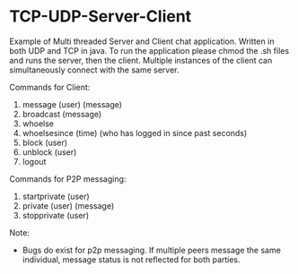 # TCP-UDP-Server-Client
Example of Multi threaded Server and Client chat application. Written in both UDP and TCP in java. To run the application please chmod the .sh files and runs the server, then the client. Multiple instances of the client can simultaneously connect with the same server.

Commands for Client:
1. message (user) (message)
2. broadcast (message)
3. whoelse
4. whoelsesince (time) (who has logged in since past <time> seconds)
5. block (user)
6. unblock (user)
7. logout
  
Commands for P2P messaging:
1. startprivate (user)
2. private (user) (message)
3. stopprivate (user)
  
Note:
- Bugs do exist for p2p messaging. If multiple peers message the same individual, message status is not reflected for both parties.

